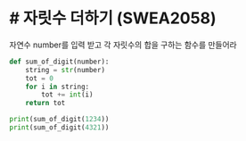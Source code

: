 #  # 자릿수 더하기 (SWEA2058)

자연수 number를 입력 받고 각 자릿수의 합을 구하는 함수를 만들어라

```python
def sum_of_digit(number):
    string = str(number)
    tot = 0
    for i in string:
        tot += int(i)
    return tot

print(sum_of_digit(1234))
print(sum_of_digit(4321))
```

